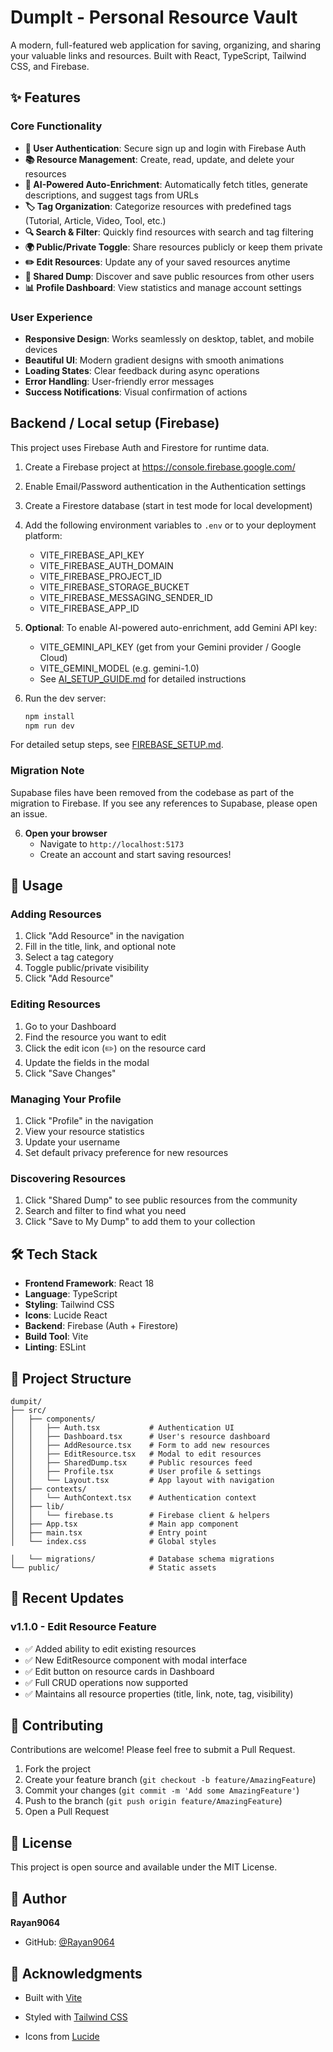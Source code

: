 # DumpIt - Personal Resource Vault

A modern, full-featured web application for saving, organizing, and sharing your valuable links and resources. Built with React, TypeScript, Tailwind CSS, and Firebase.

## ✨ Features

### Core Functionality
- **🔐 User Authentication**: Secure sign up and login with Firebase Auth
- **📚 Resource Management**: Create, read, update, and delete your resources
- **🤖 AI-Powered Auto-Enrichment**: Automatically fetch titles, generate descriptions, and suggest tags from URLs
- **🏷️ Tag Organization**: Categorize resources with predefined tags (Tutorial, Article, Video, Tool, etc.)
- **🔍 Search & Filter**: Quickly find resources with search and tag filtering
- **🌍 Public/Private Toggle**: Share resources publicly or keep them private
- **✏️ Edit Resources**: Update any of your saved resources anytime
- **👥 Shared Dump**: Discover and save public resources from other users
- **📊 Profile Dashboard**: View statistics and manage account settings

### User Experience
- **Responsive Design**: Works seamlessly on desktop, tablet, and mobile devices
- **Beautiful UI**: Modern gradient designs with smooth animations
- **Loading States**: Clear feedback during async operations
- **Error Handling**: User-friendly error messages
- **Success Notifications**: Visual confirmation of actions


## Backend / Local setup (Firebase)

This project uses Firebase Auth and Firestore for runtime data.

1. Create a Firebase project at https://console.firebase.google.com/
2. Enable Email/Password authentication in the Authentication settings
3. Create a Firestore database (start in test mode for local development)
4. Add the following environment variables to `.env` or to your deployment platform:

   - VITE_FIREBASE_API_KEY
   - VITE_FIREBASE_AUTH_DOMAIN
   - VITE_FIREBASE_PROJECT_ID
   - VITE_FIREBASE_STORAGE_BUCKET
   - VITE_FIREBASE_MESSAGING_SENDER_ID
   - VITE_FIREBASE_APP_ID

5. **Optional**: To enable AI-powered auto-enrichment, add Gemini API key:
   - VITE_GEMINI_API_KEY (get from your Gemini provider / Google Cloud)
   - VITE_GEMINI_MODEL (e.g. gemini-1.0)
   - See [AI_SETUP_GUIDE.md](AI_SETUP_GUIDE.md) for detailed instructions

6. Run the dev server:

   ```bash
   npm install
   npm run dev
   ```

For detailed setup steps, see [FIREBASE_SETUP.md](FIREBASE_SETUP.md).

### Migration Note
Supabase files have been removed from the codebase as part of the migration to Firebase. If you see any references to Supabase, please open an issue.

6. **Open your browser**
   - Navigate to `http://localhost:5173`
   - Create an account and start saving resources!

## 📖 Usage

### Adding Resources
1. Click "Add Resource" in the navigation
2. Fill in the title, link, and optional note
3. Select a tag category
4. Toggle public/private visibility
5. Click "Add Resource"

### Editing Resources
1. Go to your Dashboard
2. Find the resource you want to edit
3. Click the edit icon (✏️) on the resource card
4. Update the fields in the modal
5. Click "Save Changes"

### Managing Your Profile
1. Click "Profile" in the navigation
2. View your resource statistics
3. Update your username
4. Set default privacy preference for new resources

### Discovering Resources
1. Click "Shared Dump" to see public resources from the community
2. Search and filter to find what you need
3. Click "Save to My Dump" to add them to your collection

## 🛠️ Tech Stack

- **Frontend Framework**: React 18
- **Language**: TypeScript
- **Styling**: Tailwind CSS
- **Icons**: Lucide React
- **Backend**: Firebase (Auth + Firestore)
- **Build Tool**: Vite
- **Linting**: ESLint

## 📁 Project Structure

```
dumpit/
├── src/
│   ├── components/
│   │   ├── Auth.tsx           # Authentication UI
│   │   ├── Dashboard.tsx      # User's resource dashboard
│   │   ├── AddResource.tsx    # Form to add new resources
│   │   ├── EditResource.tsx   # Modal to edit resources
│   │   ├── SharedDump.tsx     # Public resources feed
│   │   ├── Profile.tsx        # User profile & settings
│   │   └── Layout.tsx         # App layout with navigation
│   ├── contexts/
│   │   └── AuthContext.tsx    # Authentication context
│   ├── lib/
│   │   └── firebase.ts        # Firebase client & helpers
│   ├── App.tsx                # Main app component
│   ├── main.tsx               # Entry point
│   └── index.css              # Global styles
 
│   └── migrations/            # Database schema migrations
└── public/                    # Static assets
```

## 🔄 Recent Updates

### v1.1.0 - Edit Resource Feature
- ✅ Added ability to edit existing resources
- ✅ New EditResource component with modal interface
- ✅ Edit button on resource cards in Dashboard
- ✅ Full CRUD operations now supported
- ✅ Maintains all resource properties (title, link, note, tag, visibility)

## 🤝 Contributing

Contributions are welcome! Please feel free to submit a Pull Request.

1. Fork the project
2. Create your feature branch (`git checkout -b feature/AmazingFeature`)
3. Commit your changes (`git commit -m 'Add some AmazingFeature'`)
4. Push to the branch (`git push origin feature/AmazingFeature`)
5. Open a Pull Request

## 📝 License

This project is open source and available under the MIT License.

## 👤 Author

**Rayan9064**
- GitHub: [@Rayan9064](https://github.com/Rayan9064)

## 🙏 Acknowledgments

- Built with [Vite](https://vitejs.dev/)
 
- Styled with [Tailwind CSS](https://tailwindcss.com/)
- Icons from [Lucide](https://lucide.dev/)


